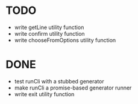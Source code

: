 # TODO

- write getLine utility function
- write confirm utility function
- write chooseFromOptions utility function


# DONE

- test runCli with a stubbed generator
- make runCli a promise-based generator runner
- write exit utility function

